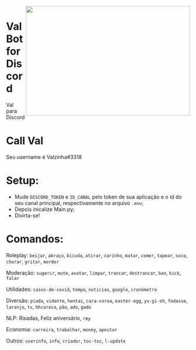 <img align="right" class = "img" src="https://static.wikia.nocookie.net/naruto/images/5/5a/Naori.png/revision/latest?cb=20150404200700&path-prefix=pt-br" height=300px width=450px/>

# Val Bot for Discord
Val para Discord

# Call Val
Seu username é Valzinha#3318

# Setup:

- Mude `DISCORD_TOKEN` e `ID_CANAL` pelo token de sua aplicação e o id do seu canal principal, respectivamente no arquivo `.env`;
- Depois inicalize Main.py; 
- Divirta-se!

# Comandos:

Roleplay:
`beijar`, `abraço`, `bicuda`, `atirar`, `carinho`, `matar`, `comer`, `tapear`, `soco`, `chorar`, `gritar`, `morder`
    
Moderação:
`sugerir`, `mute`, `avatar`, `limpar`, `trancar`, `destrancar`, `ban`, `kick`, `falar`

Utilidades:
`casos-de-covid`, `tempo`, `noticias`, `google`, `cronômetro`
    
Diversão:
`piada`, `vidente`, `hentai`, `cara-coroa`, `easter-egg`, `yu-gi-oh`, `fodasse`, `laranjo`, `tv`, `bhcareca`, `pão`, `ado`, `gado`
    
NLP:
Risadas, Feliz aniversário, `ræy`

Economia:
`carreira`, `trabalhar`, `money`, `apostar`

Outros:
`userinfo`, `info`, `criador`, `toc-toc`, `l-update`
